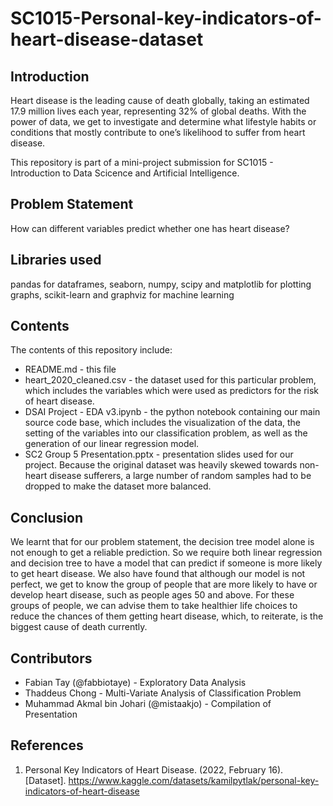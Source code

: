 # SC1015-Personal-key-indicators-of-heart-disease-dataset
## Introduction
Heart disease is the leading cause of death globally, taking an estimated 17.9 million lives each year, representing 32% of global deaths. With the power of data, we get to investigate and determine what lifestyle habits or conditions that mostly contribute to one’s likelihood to suffer from heart disease.

This repository is part of a mini-project submission for SC1015 - Introduction to Data Scicence and Artificial Intelligence.

## Problem Statement
How can different variables predict whether one has heart disease?

## Libraries used
pandas for dataframes, seaborn, numpy, scipy and matplotlib for plotting graphs, scikit-learn and graphviz for machine learning

## Contents
The contents of this repository include:
* README.md - this file
* heart_2020_cleaned.csv - the dataset used for this particular problem, which includes the variables which were used as predictors for the risk of heart disease.
* DSAI Project - EDA v3.ipynb - the python notebook containing our main source code base, which includes the visualization of the data, the setting of the variables into our classification problem, as well as the generation of our linear regression model.
* SC2 Group 5 Presentation.pptx - presentation slides used for our project.
Because the original dataset was heavily skewed towards non-heart disease sufferers, a large number of random samples had to be dropped to make the dataset more balanced.

## Conclusion
We learnt that for our problem statement, the decision tree model alone is not enough to get a reliable prediction. So we require both linear regression and decision tree to have a model that can predict if someone is more likely to get heart disease. We also have found that although our model is not perfect, we get to know the group of people that are more likely to have or develop heart disease, such as people ages 50 and above. For these groups of people, we can advise them to take healthier life choices to reduce the chances of them getting heart disease, which, to reiterate, is the biggest cause of death currently.

## Contributors
* Fabian Tay (@fabbiotaye) - Exploratory Data Analysis
* Thaddeus Chong - Multi-Variate Analysis of Classification Problem
* Muhammad Akmal bin Johari (@mistaakjo) - Compilation of Presentation

## References
1. Personal Key Indicators of Heart Disease. (2022, February 16). [Dataset]. https://www.kaggle.com/datasets/kamilpytlak/personal-key-indicators-of-heart-disease
